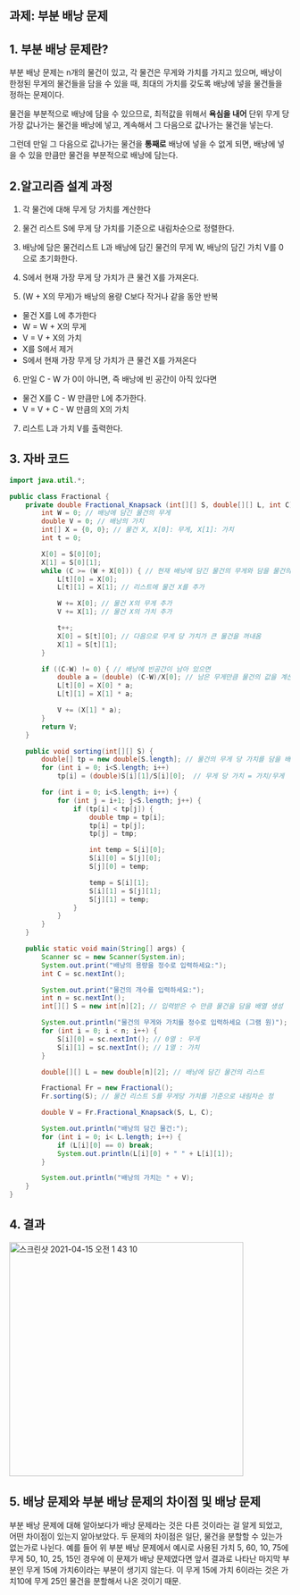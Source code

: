 ## 과제: 부분 배낭 문제
## 1. 부분 배낭 문제란?
부분 배낭 문제는 n개의 물건이 있고, 각 물건은 무게와 가치를 가지고 있으며, 배낭이 한정된 무게의 물건들을 담을 수 있을 때, 최대의 가치를 갖도록 배낭에 넣을 물건들을 정하는 문제이다.

물건을 부분적으로 배낭에 담을 수 있으므로, 최적값을 위해서 **욕심을 내어** 단위 무게 당 가장 값나가는 물건을 배낭에 넣고, 계속해서 그 다음으로 값나가는 물건을 넣는다.

그런데 만일 그 다음으로 값나가는 물건을 **통째로** 배낭에 넣을 수 없게 되면, 배낭에 넣을 수 있을 만큼만 물건을 부분적으로 배낭에 담는다.

## 2.알고리즘 설계 과정
1. 각 물건에 대해 무게 당 가치를 계산한다
2. 물건 리스트 S에 무게 당 가치를 기준으로 내림차순으로 정렬한다.
3. 배낭에 담은 물건리스트 L과 배낭에 담긴 물건의 무게 W, 배낭의 담긴 가치 V를 0으로 초기화한다.
4. S에서 현재 가장 무게 당 가치가 큰 물건 X를 가져온다.

5. (W + X의 무게)가 배낭의 용량 C보다 작거나 같을 동안 반복
* 물건 X를 L에 추가한다
* W = W + X의 무게
* V = V + X의 가치
* X를 S에서 제거
* S에서 현재 가장 무게 당 가치가 큰 물건 X를 가져온다

6. 만일 C - W 가 0이 아니면, 즉 배낭에 빈 공간이 아직 있다면
* 물건 X를 C - W 만큼만 L에 추가한다.
* V = V + C - W 만큼의 X의 가치

7. 리스트 L과 가치 V를 출력한다.

## 3. 자바 코드

``` java
import java.util.*;

public class Fractional {
    private double Fractional_Knapsack (int[][] S, double[][] L, int C) { // (물건이 담긴 리스트, 배낭에 담긴 물건리스트, 배낭의 용량)
        int W = 0; // 배낭에 담긴 물건의 무게
        double V = 0; // 배낭의 가치
        int[] X = {0, 0}; // 물건 X, X[0]: 무게, X[1]: 가치
        int t = 0;

        X[0] = S[0][0];
        X[1] = S[0][1];
        while (C >= (W + X[0])) { // 현재 배낭에 담긴 물건의 무게와 담을 물건의 무게의 합이 배낭의 용량보다 적으면
            L[t][0] = X[0];
            L[t][1] = X[1]; // 리스트에 물건 X를 추가

            W += X[0]; // 물건 X의 무게 추가
            V += X[1]; // 물건 X의 가치 추가

            t++;
            X[0] = S[t][0]; // 다음으로 무게 당 가치가 큰 물건을 꺼내옴
            X[1] = S[t][1];
        }

        if ((C-W) != 0) { // 배낭에 빈공간이 남아 있으면
            double a = (double) (C-W)/X[0]; // 남은 무게만큼 물건의 값을 계산할 상수
            L[t][0] = X[0] * a;
            L[t][1] = X[1] * a;

            V += (X[1] * a);
        }
        return V;
    }

    public void sorting(int[][] S) {
        double[] tp = new double[S.length]; // 물건의 무게 당 가치를 담을 배열
        for (int i = 0; i<S.length; i++)
            tp[i] = (double)S[i][1]/S[i][0];  // 무게 당 가치 = 가치/무게

        for (int i = 0; i<S.length; i++) {
            for (int j = i+1; j<S.length; j++) {
                if (tp[i] < tp[j]) {
                    double tmp = tp[i];
                    tp[i] = tp[j];
                    tp[j] = tmp;

                    int temp = S[i][0];
                    S[i][0] = S[j][0];
                    S[j][0] = temp;

                    temp = S[i][1];
                    S[i][1] = S[j][1];
                    S[j][1] = temp;
                }
            }
        }
    }

    public static void main(String[] args) {
        Scanner sc = new Scanner(System.in);
        System.out.print("배낭의 용량을 정수로 입력하세요:");
        int C = sc.nextInt();

        System.out.print("물건의 개수를 입력하세요:");
        int n = sc.nextInt();
        int[][] S = new int[n][2]; // 입력받은 수 만큼 물건을 담을 배열 생성

        System.out.println("물건의 무게와 가치를 정수로 입력하세요 (그램 원)");
        for (int i = 0; i < n; i++) {
            S[i][0] = sc.nextInt(); // 0열 : 무게
            S[i][1] = sc.nextInt(); // 1열 : 가치
        }

        double[][] L = new double[n][2]; // 배낭에 담긴 물건의 리스트

        Fractional Fr = new Fractional();
        Fr.sorting(S); // 물건 리스트 S를 무게당 가치를 기준으로 내림차순 정

        double V = Fr.Fractional_Knapsack(S, L, C);

        System.out.println("배낭의 담긴 물건:");
        for (int i = 0; i< L.length; i++) {
            if (L[i][0] == 0) break;
            System.out.println(L[i][0] + " " + L[i][1]);
        }

        System.out.println("배낭의 가치는 " + V);
    }
}
```
## 4. 결과
<img width="419" alt="스크린샷 2021-04-15 오전 1 43 10" src="https://user-images.githubusercontent.com/80511335/114748721-26182c00-9d8d-11eb-9932-baa618abd740.png">

## 5. 배낭 문제와 부분 배낭 문제의 차이점 및 배낭 문제
부분 배낭 문제에 대해 알아보다가 배낭 문제라는 것은 다른 것이라는 걸 알게 되었고, 어떤 차이점이 있는지 알아보았다.
두 문제의 차이점은 일단, 물건을 분할할 수 있는가 없는가로 나뉜다. 
예를 들어 위 부분 배낭 문제에서 예시로 사용된 가치 5, 60, 10, 75에 무게 50, 10, 25, 15인 경우에 이 문제가 배낭 문제였다면 
앞서 결과로 나타난 마지막 부분인 무게 15에 가치6이라는 부분이 생기지 않는다.
 이 무게 15에 가치 6이라는 것은 가치10에 무게 25인 물건을 분할해서 나온 것이기 때문.